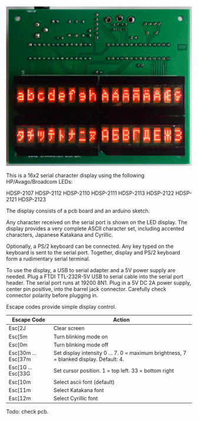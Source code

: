 ![Retroleds](doc/16x2display.jpg?raw=true "Picture of HDSP-21xx 5x7 LED display showing ascii, extended ascii, Japanese Katakana and Cyrillic characters.")

This is a 16x2 serial character display using the following HP/Avago/Broadcom LEDs:

HDSP-2107 HDSP-2112 HDSP-2110 HDSP-2111 HDSP-2113
          HDSP-2122           HDSP-2121 HDSP-2123 

The display consists of a pcb board and an arduino sketch.

Any character received on the serial port is shown on the LED display.
The display provides a very complete ASCII character set, including accented characters, Japanese Katakana and Cyrillic. 

Optionally, a PS/2 keyboard can be connected. Any key typed on the keyboard is sent to the serial port. Together, display and PS/2 keyboard form a rudimentary serial terminal.

To use the display, a USB to serial adapter and a 5V power supply are needed. Plug a FTDI TTL-232R-5V USB to serial cable into the serial port header. The serial port runs at 19200 8N1. Plug in a 5V DC 2A power supply, center pin positive, into the barrel jack connector.  Carefully check connector polarity before plugging in.

Escape codes provide simple display control.

Escape Code|Action
-----------|------
Esc[2J|		     Clear screen
Esc[5m|              Turn blinking mode on
Esc[0m|              Turn blinking mode off
Esc[30m ... Esc[37m| Set display intensity 0 ... 7. 0 = maximum brightness, 7 = blanked display. Default: 4.
Esc[1G ... Esc[33G|  Set cursor position. 1 = top left. 33 = bottom right
Esc[10m|             Select ascii font (default)
Esc[11m|             Select Katakana font
Esc[12m|             Select Cyrillic font

Todo: check pcb.



